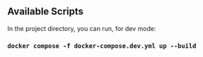 ## Available Scripts

In the project directory, you can run, for dev mode:

### `docker compose -f docker-compose.dev.yml up --build`